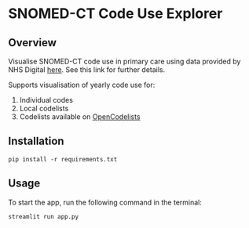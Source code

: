 # SNOMED-CT Code Use Explorer

## Overview
Visualise SNOMED-CT code use in primary care using data provided by NHS Digital [here](https://digital.nhs.uk/data-and-information/publications/statistical/mi-snomed-code-usage-in-primary-care). See this link for further details.

Supports visualisation of yearly code use for:
1. Individual codes
2. Local codelists
3. Codelists available on [OpenCodelists](https://opencodelists.org/)

## Installation

`pip install -r requirements.txt`

## Usage

To start the app, run the following command in the terminal:

`streamlit run app.py`